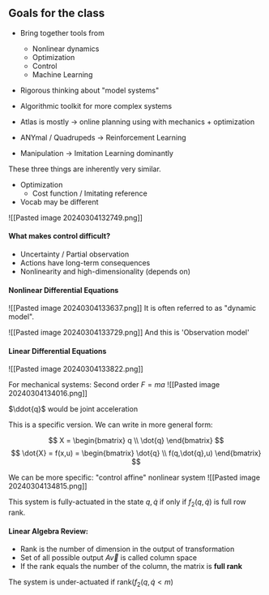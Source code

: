 ## Goals for the class
- Bring together tools from
	- Nonlinear dynamics
	- Optimization
	- Control
	- Machine Learning
- Rigorous thinking about "model systems"
- Algorithmic toolkit for more complex systems

- Atlas is mostly -> online planning using with mechanics + optimization
- ANYmal / Quadrupeds → Reinforcement Learning
- Manipulation → Imitation Learning dominantly

These three things are inherently very similar.
- Optimization
	- Cost function / Imitating reference
- Vocab may be different

![[Pasted image 20240304132749.png]]

#### What makes control difficult?
- Uncertainty / Partial observation
- Actions have long-term consequences
- Nonlinearity and high-dimensionality (depends on)

#### Nonlinear Differential Equations
![[Pasted image 20240304133637.png]]
It is often referred to as "dynamic model".

![[Pasted image 20240304133729.png]]
And this is 'Observation model'

#### Linear Differential Equations
![[Pasted image 20240304133822.png]]


For mechanical systems:
Second order $F = ma$
![[Pasted image 20240304134016.png]]

$\ddot{q}$ would be joint acceleration

This is a specific version. We can write in more general form:

$$
X = 
\begin{bmatrix}
q \\ 
\dot{q}
\end{bmatrix}
$$
$$
\dot{X} = f(x,u) = 
\begin{bmatrix}
\dot{q} \\
f(q,\dot{q},u)
\end{bmatrix}
$$

We can be more specific: "control affine" nonlinear system
![[Pasted image 20240304134815.png]]

This system is fully-actuated in the state $q, \dot{q}$ if only if $f_2(q,\dot{q})$ is full row rank.

#### Linear Algebra Review: 
- Rank is the number of dimension in the output of transformation
- Set of all possible output $A\vec{v}$ is called column space
- If the rank equals the number of the column, the matrix is **full rank**


The system is under-actuated if rank($f_2(q,\dot{q} < m$) 